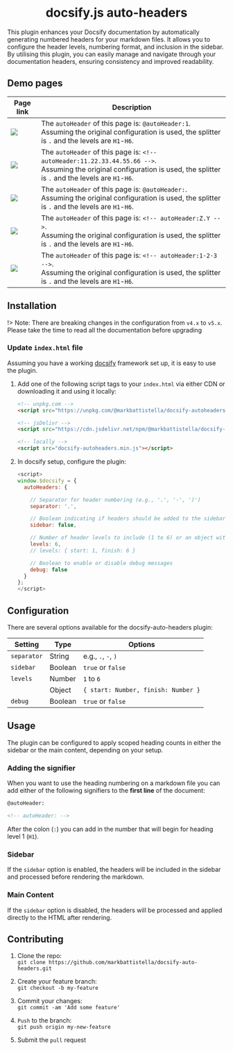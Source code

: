 <div align="center">

# docsify.js auto-headers

</div>

This plugin enhances your Docsify documentation by automatically generating numbered headers for your markdown files. It allows you to configure the header levels, numbering format, and inclusion in the sidebar. By utilising this plugin, you can easily manage and navigate through your documentation headers, ensuring consistency and improved readability.

## Demo pages

| Page link | Description |
|-|-|
| [![](https://img.shields.io/badge/page_1--blue?style=for-the-badge)](pages/_page1) | The `autoHeader` of this page is: `@autoHeader:1`.<br>Assuming the original configuration is used, the splitter is `.` and the levels are `H1`-`H6`. |
| [![](https://img.shields.io/badge/page_2--blue?style=for-the-badge)](pages/_page2) | The `autoHeader` of this page is: `<!-- autoHeader:11.22.33.44.55.66 -->`.<br>Assuming the original configuration is used, the splitter is `.` and the levels are `H1`-`H6`. |
| [![](https://img.shields.io/badge/page_3--blue?style=for-the-badge)](pages/_page3) | The `autoHeader` of this page is: `@autoHeader:`.<br>Assuming the original configuration is used, the splitter is `.` and the levels are `H1`-`H6`. |
| [![](https://img.shields.io/badge/page_4--blue?style=for-the-badge)](pages/_page4) | The `autoHeader` of this page is: `<!-- autoHeader:Z.Y -->`.<br>Assuming the original configuration is used, the splitter is `.` and the levels are `H1`-`H6`. |
| [![](https://img.shields.io/badge/page_5--blue?style=for-the-badge)](pages/_page5) | The `autoHeader` of this page is: `<!-- autoHeader:1-2-3 -->`.<br>Assuming the original configuration is used, the splitter is `.` and the levels are `H1`-`H6`. |

## Installation

!> Note: There are breaking changes in the configuration from `v4.x` to `v5.x`. Please take the time to read all the documentation before upgrading

### Update `index.html` file

Assuming you have a working [docsify](https://docsify.js.org/) framework set up, it is easy to use the plugin.

1. Add one of the following script tags to your `index.html` via either CDN or downloading it and using it locally:

    ```html
    <!-- unpkg.com -->
    <script src="https://unpkg.com/@markbattistella/docsify-autoheaders@latest"></script>

    <!-- jsDelivr -->
    <script src="https://cdn.jsdelivr.net/npm/@markbattistella/docsify-autoheaders@latest"></script>

    <!-- locally -->
    <script src="docsify-autoheaders.min.js"></script>
    ```

1. In docsify setup, configure the plugin:

    ```js
    <script>
    window.$docsify = {
      autoHeaders: {

        // Separator for header numbering (e.g., '.', '-', ')')
        separator: '.',

        // Boolean indicating if headers should be added to the sidebar
        sidebar: false,

        // Number of header levels to include (1 to 6) or an object with start and finish properties
        levels: 6,
        // levels: { start: 1, finish: 6 }

        // Boolean to enable or disable debug messages
        debug: false
      }
   };
   </script>
   ```

## Configuration

There are several options available for the docsify-auto-headers plugin:

| Setting     | Type    | Options                             |
|-------------|---------|-------------------------------------|
| `separator` | String  | e.g., `.`, `-`, `)`                 |
| `sidebar`   | Boolean | `true` or `false`                   |
| `levels`    | Number  | `1` to `6`                          |
|             | Object  | `{ start: Number, finish: Number }` |
| `debug`     | Boolean | `true` or `false`                   |

## Usage

The plugin can be configured to apply scoped heading counts in either the sidebar or the main content, depending on your setup.

### Adding the signifier

When you want to use the heading numbering on a markdown file you can add either of the following signifiers to the **first line** of the document:

```md
@autoHeader:
```

```md
<!-- autoHeader: -->
```

After the colon (`:`) you can add in the number that will begin for heading level 1 (`H1`).

### Sidebar

If the `sidebar` option is enabled, the headers will be included in the sidebar and processed before rendering the markdown.

### Main Content

If the `sidebar` option is disabled, the headers will be processed and applied directly to the HTML after rendering.

## Contributing

1. Clone the repo:<br>`git clone https://github.com/markbattistella/docsify-auto-headers.git`

1. Create your feature branch:<br>`git checkout -b my-feature`

1. Commit your changes:<br>`git commit -am 'Add some feature'`

1. `Push` to the branch:<br>`git push origin my-new-feature`

1. Submit the `pull` request
